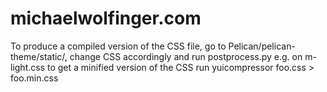 michaelwolfinger.com
====================

To produce a compiled version of the CSS file, go to Pelican/pelican-theme/static/, change CSS accordingly and run postprocess.py e.g. on m-light.css 
to get a minified version of the CSS run yuicompressor foo.css > foo.min.css
